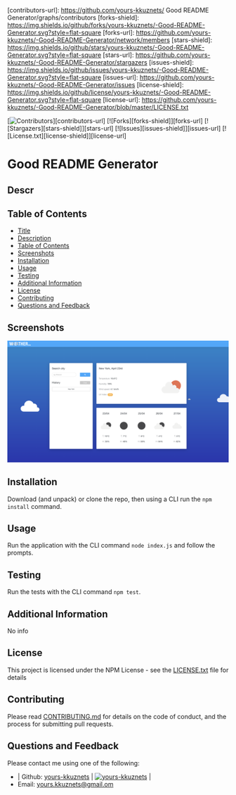 
  [contributors-shield]: https://img.shields.io/github/contributors/yours-kkuznets/-Good-README-Generator.svg?style=flat-square
  [contributors-url]: https://github.com/yours-kkuznets/ Good README Generator/graphs/contributors
  [forks-shield]: https://img.shields.io/github/forks/yours-kkuznets/-Good-README-Generator.svg?style=flat-square
  [forks-url]: https://github.com/yours-kkuznets/-Good-README-Generator/network/members
  [stars-shield]: https://img.shields.io/github/stars/yours-kkuznets/-Good-README-Generator.svg?style=flat-square
  [stars-url]: https://github.com/yours-kkuznets/-Good-README-Generator/stargazers
  [issues-shield]: https://img.shields.io/github/issues/yours-kkuznets/-Good-README-Generator.svg?style=flat-square
  [issues-url]: https://github.com/yours-kkuznets/-Good-README-Generator/issues
  [license-shield]: https://img.shields.io/github/license/yours-kkuznets/-Good-README-Generator.svg?style=flat-square
  [license-url]: https://github.com/yours-kkuznets/-Good-README-Generator/blob/master/LICENSE.txt

  [![Contributors][contributors-shield]][contributors-url] [![Forks][forks-shield]][forks-url] [![Stargazers][stars-shield]][stars-url] [![Issues][issues-shield]][issues-url] [![License.txt][license-shield]][license-url]

  #  Good README Generator

  ## Descr

  ## Table of Contents
  - [Title](#title)
  - [Description](#description)
  - [Table of Contents](#table-of-contents)
  - [Screenshots](#screenshots)
  - [Installation](#installation)
  - [Usage](#usage)
  - [Testing](#testing)
  - [Additional Information](#additional-information)
  - [License](#license)
  - [Contributing](#contributing)
  - [Questions and Feedback](#questions-and-feedback)

  ## Screenshots
  <img src="assets/img/screenshot.png" alt=" Good README Generator"/>

  ## Installation
  Download (and unpack) or clone the repo, then using a CLI run the `npm install` command.

  ## Usage
  Run the application with the CLI command `node index.js` and follow the prompts.

  ## Testing
  Run the tests with the CLI command `npm test`.

  ## Additional Information
  No info

  ## License
  This project is licensed under the NPM License - see the [LICENSE.txt](https://github.com/yours-kkuznets/-Good-README-Generator/blob/master/LICENSE.txt) file for details

  ## Contributing
  Please read [CONTRIBUTING.md](https://github.com/yours-kkuznets/-Good-README-Generator/blob/master/CONTRIBUTING.md) for details on the code of conduct, and the process for submitting pull requests.

  ## Questions and Feedback
  Please contact me using one of the following:
  - | Github: [yours-kkuznets](https://gist.github.com/yours-kkuznets) | [<img src="https://avatars3.githubusercontent.com/u/60260298?v=4" height="30" width="30" alt="yours-kkuznets"/>](https://gist.github.com/yours-kkuznets) |
  - Email: yours.kkuznets@gmail.om
  